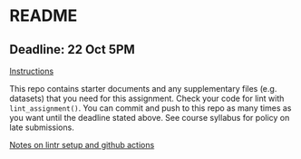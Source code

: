 # README

## Deadline: 22 Oct 5PM
[Instructions](https://urmc-bst.github.io/bst430-fall2021-site/hw_lab_instruction/lab06-covid-times/lab06-covid-times.html)

This repo contains starter documents and any supplementary files (e.g. datasets) that you need for this assignment.  Check your code for lint with `lint_assignment()`.
You can commit and push to this repo as many times as you want until the deadline stated above.
See course syllabus for policy on late submissions.

[Notes on lintr setup and github actions](lintr/README.md)
